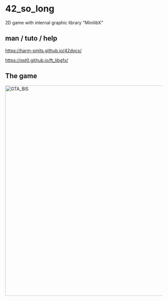 # 42_so_long
2D game with internal graphic library "MinilibX"

## man / tuto / help
https://harm-smits.github.io/42docs/

https://qst0.github.io/ft_libgfx/

## The game
<img width="671" alt="GTA_BIS" src="https://user-images.githubusercontent.com/91107537/209022848-04695d2d-2f33-4322-9cbd-0507f2ecc4d3.png">
